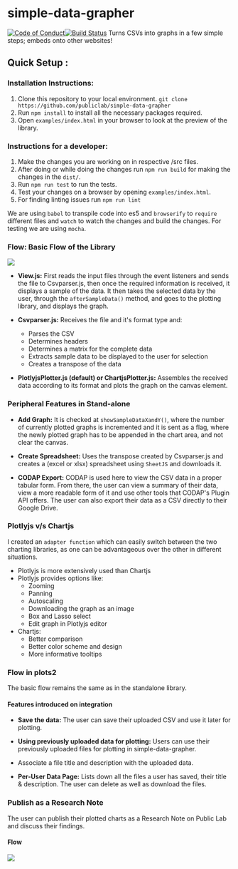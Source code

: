 # simple-data-grapher
[![Code of Conduct](https://img.shields.io/badge/code-of%20conduct-green.svg)](https://publiclab.org/conduct)[![Build Status](https://travis-ci.com/publiclab/simple-data-grapher.svg?branch=main)](https://travis-ci.com/publiclab/simple-data-grapher)
Turns CSVs into graphs in a few simple steps; embeds onto other websites!

## Quick Setup :

### Installation Instructions:
1. Clone this repository to your local environment.
    `git clone https://github.com/publiclab/simple-data-grapher`
2. Run `npm install` to install all the necessary packages required.
3. Open `examples/index.html` in your browser to look at the preview of the library.

### Instructions for a developer:
1. Make the changes you are working on in respective /src files.
2. After doing or while doing the changes run `npm run build` for making the changes in the `dist/`.
3. Run `npm run test` to run the tests.
4. Test your changes on a browser by opening `examples/index.html`.
5. For finding linting issues run `npm run lint`

We are using `babel` to transpile code into es5 and `browserify` to `require` different files and `watch` to watch the changes and build the changes.
For testing we are using `mocha`.
### Flow: Basic Flow of the Library

![](https://lh3.googleusercontent.com/EBhm7ICy8xLrZ0LQfYiRNXlc9nt7QHWdUN1rBk8GQVz-9KkZwcEDqjrH_BY62NCs78hGUDpH3MyFknaafds8QCgLR2PW7Li6EPmX_bkhIxnQOeeKdiqEGD6T7H5yKlpKhyqihF6I)

- **View.js:** First reads the input files through the event listeners and sends the file to Csvparser.js, then once the required information is received, it displays a sample of the data. It then takes the selected data by the user, through the `afterSampleData()` method, and goes to the plotting library, and displays the graph.

- **Csvparser.js:** Receives the file and it's format type and:

    - Parses the CSV
    - Determines headers
    - Determines a matrix for the complete data
    - Extracts sample data to be displayed to the user for selection
    - Creates a transpose of the data

- **PlotlyjsPlotter.js (default) or ChartjsPlotter.js:** Assembles the received data according to its format and plots the graph on the canvas element.

### Peripheral Features in Stand-alone
    
- **Add Graph:** It is checked at `showSampleDataXandY()`, where the number of currently plotted graphs is incremented and it is sent as a flag, where the newly plotted graph has to be appended in the chart area, and not clear the canvas.

- **Create Spreadsheet:** Uses the transpose created by Csvparser.js and creates a (excel or xlsx) spreadsheet using `SheetJS` and downloads it.

- **CODAP Export:** CODAP is used here to view the CSV data in a proper tabular form. From there, the user can view a summary of their data, view a more readable form of it and use other tools that CODAP's Plugin API offers. The user can also export their data as a CSV directly to their Google Drive.

### Plotlyjs v/s Chartjs

I created an `adapter function` which can easily switch between the two charting libraries, as one can be advantageous over the other in different situations.

- Plotlyjs is more extensively used than Chartjs
- Plotlyjs provides options like:
    - Zooming
    - Panning
    - Autoscaling
    - Downloading the graph as an image
    - Box and Lasso select
    - Edit graph in Plotlyjs editor
- Chartjs:
    - Better comparison
    - Better color scheme and design
    - More informative tooltips

### Flow in plots2

The basic flow remains the same as in the standalone library.

#### Features introduced on integration

- **Save the data:** The user can save their uploaded CSV and use it later for plotting.

- **Using previously uploaded data for plotting:** Users can use their previously uploaded files for plotting in simple-data-grapher.

- Associate a file title and description with the uploaded data.

- **Per-User Data Page:** Lists down all the files a user has saved, their title & description. The user can delete as well as download the files.

### Publish as a Research Note

The user can publish their plotted charts as a Research Note on Public Lab and discuss their findings.

#### Flow 

![](https://lh5.googleusercontent.com/4LJ1qzCD1WFMSmvLTR4FBaB0pF5bKRLo2MQUiP6e_1iipt7gWoxZMfjiNzc2ZRMydebksz4E4w1PUmhR90f3b0zJSHLNbnfXF5X-ScZZL-q50CLITgBEi9HUqu7aqxTXR0e38be8)

